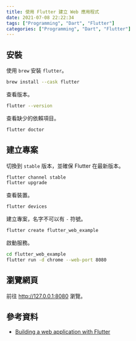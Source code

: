 ```yaml
---
title: 使用 Flutter 建立 Web 應用程式
date: 2021-07-08 22:22:34
tags: ["Programming", "Dart", "Flutter"]
categories: ["Programming", "Dart", "Flutter"]
---
```


## 安裝

使用 `brew` 安裝 `flutter`。

```bash
brew install --cask flutter
```

查看版本。

```bash
flutter --version
```

查看缺少的依賴項目。

```bash
flutter doctor
```

## 建立專案

切換到 `stable` 版本，並確保 Flutter 在最新版本。

```bash
flutter channel stable
flutter upgrade
```

查看裝置。

```bash
flutter devices
```

建立專案，名字不可以有 `-` 符號。

```bash
flutter create flutter_web_example
```

啟動服務。

```bash
cd flutter_web_example
flutter run -d chrome --web-port 8080
```

## 瀏覽網頁

前往 <http://127.0.0.1:8080> 瀏覽。

## 參考資料

- [Building a web application with Flutter](https://flutter.dev/docs/get-started/web)
